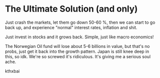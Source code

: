 # The Ultimate Solution (and only)

Just crash the markets, let them go down 50-60 %, then we can start to go back up, and experience "normal" interest rates, inflation and shit.

Just invest in stocks and it grows back. Simple, just like macro economics!

The Norwegian Oil fund will lose about 5-6 billions in value, but that's no probs, just get it back into the growth pattern. Japan is still knee deep
in this, so idk. We're so screwed it's ridiculous. It's giving me a serious soul ache.

kthxbai
